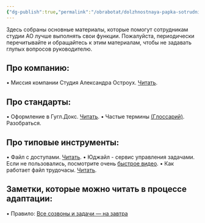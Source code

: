 ```yaml
---
{"dg-publish":true,"permalink":"/obrabotat/dolzhnostnaya-papka-sotrudnika-studii-ao/"}
---
```



Здесь собраны основные материалы, которые помогут сотрудникам студии АО лучше выполнять свои функции.
Пожалуйста, периодически перечитывайте и обращайтесь к этим материалам, чтобы не задавать глупых вопросов руководителю.
## Про компанию:
• Миссия компании Студия Александра Остроух. [Читать](https://docs.google.com/document/u/0/d/1fmyfWIczQshsgpp99GJA3le349QiC5fNZtXM3VcAJEY/edit).
## Про стандарты:
• Оформление в Гугл.Докс. [Читать](https://wikiao.vercel.app/docs/).
• Частые термины [(Глоссарий)](https://docs.google.com/document/d/1Et1s8uLAwr4nXugTBHRix_W2fAnU7AMTr6QQPzZ01gY/edit?usp=drivesdk). Разобраться. 

## Про типовые инструменты:
• Файл с доступами. [Читать](https://docs.google.com/document/d/1h6gKo2i9G9kqn371dHCBSDJPHyCSICuBXE3TLP3tplY/edit?usp=sharing).
• Юджайл - сервис управления задачами. Если не пользовались, посмотрите очень [быстрое видео](https://rutube.ru/video/6c1a6bb25fd1c55a0487243179b3227c/).
• Как работает файл трудочасы. [Читать](https://docs.google.com/document/d/1BXnvdDndscZH7g3Lsb_Xn0o5U3naHctJPrXyUzywjSw/edit?usp=drivesdk). 
## Заметки, которые можно читать в процессе адаптации:
• Правило: [Все созвоны и задачи — на завтра](https://docs.google.com/document/d/1FegnD4vq9Ukkju0TAhaM-VqsZfVtMqQ_vBaZ5rbqiSQ/edit?usp=sharing)